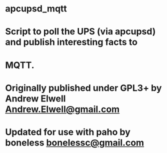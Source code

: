 # apcupsd_mqtt

# Script to poll the UPS (via apcupsd) and publish interesting facts to
# MQTT.

# Originally published under GPL3+ by Andrew Elwell <Andrew.Elwell@gmail.com>
# Updated for use with paho by boneless <bonelessc@gmail.com>
